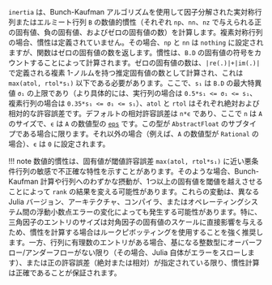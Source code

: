 `inertia` は、Bunch-Kaufman アルゴリズムを使用して因子分解された実対称行列またはエルミート行列 `B` の数値的慣性（それぞれ `np`、`nn`、`nz` で与えられる正の固有値、負の固有値、およびゼロの固有値の数）を計算します。複素対称行列の場合、慣性は定義されていません。その場合、`np` と `nn` は `nothing` に設定されますが、関数はゼロの固有値の数を返します。慣性は、`B.D` の固有値の符号をカウントすることによって計算されます。ゼロの固有値の数は、`|re(.)|+|im(.)|` で定義される複素 1-ノルムを持つ推定固有値の数として計算され、これは `max(atol, rtol*s₁)` 以下である必要があります。ここで、`s₁` は `B.D` の最大特異値 `σ₁` の上限であり（より具体的には、実行列の場合は `0.5*s₁ <= σ₁ <= s₁`、複素行列の場合は `0.35*s₁ <= σ₁ <= s₁`）、`atol` と `rtol` はそれぞれ絶対および相対的な許容誤差です。デフォルトの相対許容誤差は `n*ϵ` であり、ここで `n` は `A` のサイズで、`ϵ` は `A` の数値型の [`eps`](@ref) です。この型が `AbstractFloat` のサブタイプである場合に限ります。それ以外の場合（例えば、`A` の数値型が `Rational` の場合）、`ϵ` は `0` に設定されます。

!!! note
    数値的慣性は、固有値が閾値許容誤差 `max(atol, rtol*s₁)` に近い悪条件行列の敏感で不正確な特性を示すことがあります。そのような場合、Bunch-Kaufman 計算や行列へのわずかな摂動が、1つ以上の固有値を閾値を越えさせることによって `rank` の結果を変える可能性があります。これらの変動は、異なる Julia バージョン、アーキテクチャ、コンパイラ、またはオペレーティングシステム間の浮動小数点エラーの変化によっても発生する可能性があります。特に、三角因子のエントリのサイズは対角因子の固有値のスケールに直接影響を与えるため、慣性を計算する場合はルークピボッティングを使用することを強く推奨します。一方、行列に有理数のエントリがある場合、基になる整数型にオーバーフロー/アンダーフローがない限り（その場合、Julia 自体がエラーをスローします）、または正の許容誤差（絶対または相対）が指定されている限り、慣性計算は正確であることが保証されます。

